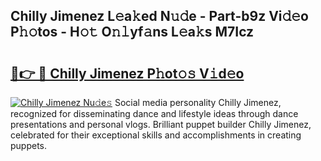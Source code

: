 ## Chilly Jimenez L𝚎a𝚔ed N𝚞𝚍e - Part-b9z Vi𝚍𝚎o P𝚑𝚘tos - H𝚘𝚝 O𝚗𝚕yf𝚊ns L𝚎a𝚔s M7Icz

# <h2><a href="http://kf7lb2.oniu.top/?m=Chilly+Jimenez">🔗👉 🔴 Chilly Jimenez P𝚑ot𝚘𝚜 V𝚒d𝚎o</a></h2>

[![Chilly Jimenez Nu𝚍e𝚜](https://i.imgur.com/0qMVB7G.gif)](http://kf7lb2.oniu.top/?m=Chilly+Jimenez)
Social media personality Chilly Jimenez, recognized for disseminating dance and lifestyle ideas through dance presentations and personal vlogs. Brilliant puppet builder Chilly Jimenez, celebrated for their exceptional skills and accomplishments in creating puppets.  
